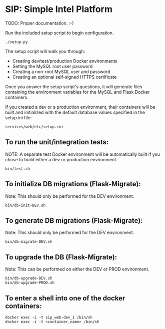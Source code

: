 # SIP: Simple Intel Platform

TODO: Proper documentation. :-)

Run the included setup script to begin configuration.

```
./setup.py
```

The setup script will walk you through:
* Creating dev/test/production Docker environments
* Setting the MySQL root user password
* Creating a non-root MySQL user and password
* Creating an optional self-signed HTTPS certificate

Once you answer the setup script's questions, it will generate files containing the environment variables for the MySQL and Flask Docker containers.

If you created a dev or a production environment, their containers will be built and initialized with the default database values specified in the setup.ini file:

```
services/web/etc/setup.ini
```

## To run the unit/integration tests:

NOTE: A separate test Docker environment will be automatically built if you chose to build either a dev or production environment.

```
bin/test.sh
```

## To initialize DB migrations (Flask-Migrate):

Note: This should only be performed for the DEV environment.

```
bin/db-init-DEV.sh
```

## To generate DB migrations (Flask-Migrate):

Note: This should only be performed for the DEV environment.

```
bin/db-migrate-DEV.sh
```

## To upgrade the DB (Flask-Migrate):

Note: This can be performed on either the DEV or PROD environment.

```
bin/db-upgrade-DEV.sh
bin/db-upgrade-PROD.sh
```

## To enter a shell into one of the docker containers:

```
docker exec -i -t sip_web-dev_1 /bin/sh
docker exec -i -t <container_name> /bin/sh
```
